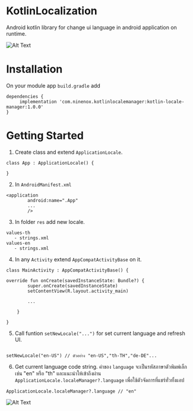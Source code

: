 

# KotlinLocalization
Android kotlin library for change ui language in android application on runtime.

![Alt Text](https://media.giphy.com/media/VEcDJtSPLjQ6X3NRbs/giphy.gif)


# Installation
On your module app `build.gradle` add
```
dependencies {
     implementation 'com.ninenox.kotlinlocalemanager:kotlin-locale-manager:1.0.0'
}
```

# Getting Started

1. Create class and extend `ApplicationLocale`.

```
class App : ApplicationLocale() {

}
```

2. In `AndroidManifest.xml`
```
<application
        android:name=".App"
        ...
        />
```

3. In folder `res` add new locale.

```
values-th
   - strings.xml
values-en
   - strings.xml
```

4. In any `Activity` extend `AppCompatActivityBase` on it.

```
class MainActivity : AppCompatActivityBase() {

override fun onCreate(savedInstanceState: Bundle?) {
        super.onCreate(savedInstanceState)
        setContentView(R.layout.activity_main)
        
        ...
        
    }
    
}
```
5. Call funtion `setNewLocale("...")` for set current language and refresh UI.
```

setNewLocale("en-US") // ตัวอย่าง "en-US","th-TH","de-DE"...

```

6. Get current language code string.
ค่าของ `language` จะเป็นรหัสภาษาตัวพิมพ์เล็ก เช่น "en" หรือ "th" และแนะนำให้เข้าถึงผ่าน `ApplicationLocale.localeManager?.language` เพื่อใช้ตัวจัดการที่แชร์ทั่วทั้งแอป
```
ApplicationLocale.localeManager?.language // "en"
```
        


![Alt Text](https://media.giphy.com/media/vFKqnCdLPNOKc/giphy.gif)

